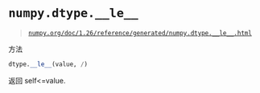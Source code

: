 # `numpy.dtype.__le__`

> [`numpy.org/doc/1.26/reference/generated/numpy.dtype.__le__.html`](https://numpy.org/doc/1.26/reference/generated/numpy.dtype.__le__.html)

方法

```py
dtype.__le__(value, /)
```

返回 self<=value.
